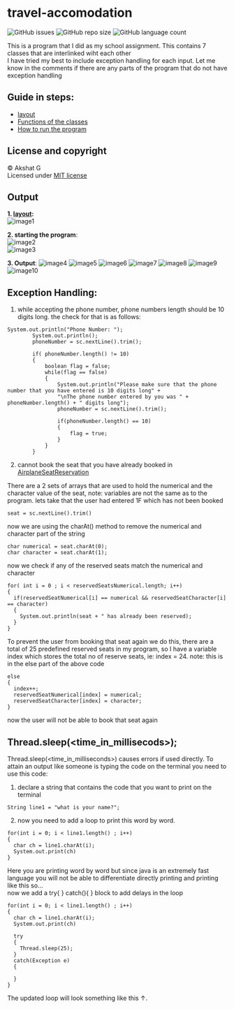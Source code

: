 # travel-accomodation

![GitHub issues](https://img.shields.io/github/issues/voyager2005/travel-accomodation?logo=Github&style=plastic)
![GitHub repo size](https://img.shields.io/github/repo-size/voyager2005/travel-accomodation?logo=Github&style=plastic)
![GitHub language count](https://img.shields.io/github/languages/count/voyager2005/travel-accomodation?logo=Github&style=plastic)

This is a program that I did as my school assignment. This contains 7 classes that are interlinked wiht each other 
<br />I have tried my best to include exception handling for each input. Let me know in the comments if there are any parts of the program that do not have exception handling

## Guide in steps:
- [layout]
- [Functions of the classes]
- [How to run the program]

[layout]: https://user-images.githubusercontent.com/76808676/105148662-a6314b80-5b28-11eb-8e44-3cacf8a706ee.png
[Functions of the classes]: https://user-images.githubusercontent.com/76808676/105148669-a893a580-5b28-11eb-9129-24db38ba13f4.png
[How to run the program]: https://user-images.githubusercontent.com/76808676/105148668-a7fb0f00-5b28-11eb-91d3-83909fd2494f.png

## License and copyright
© Akshat G
<br />Licensed under [MIT license](LICENSE)

## Output
**1. [layout]:**
<br />![image1](https://user-images.githubusercontent.com/76808676/103506037-ce128500-4e81-11eb-9eb1-cf8e0e532bdb.png)

**2. starting the program**:
<br />![image2](https://user-images.githubusercontent.com/76808676/103506038-ceab1b80-4e81-11eb-897d-f911b36a0ec1.png)
<br />![image3](https://user-images.githubusercontent.com/76808676/103506039-ceab1b80-4e81-11eb-9157-9029e37ce97b.png)

**3. Output**:
![image4](https://user-images.githubusercontent.com/76808676/103506041-cf43b200-4e81-11eb-865b-736b44af785c.png)
![image5](https://user-images.githubusercontent.com/76808676/103506042-cfdc4880-4e81-11eb-858a-01e1bcefbdef.png)
![image6](https://user-images.githubusercontent.com/76808676/103506044-cfdc4880-4e81-11eb-84d1-3bc478f6508c.png)
![image7](https://user-images.githubusercontent.com/76808676/103506045-d074df00-4e81-11eb-9541-bfe58d8da7cc.png)
![image8](https://user-images.githubusercontent.com/76808676/103506047-d10d7580-4e81-11eb-8a17-83aa6135f117.png)
![image9](https://user-images.githubusercontent.com/76808676/103506048-d10d7580-4e81-11eb-9417-4e04ae5370d5.png)
![image10](https://user-images.githubusercontent.com/76808676/103506049-d1a60c00-4e81-11eb-9876-f67ed4917a64.png)

## Exception Handling:
1. while accepting the phone number, phone numbers length should be 10 digits long. the check for that is as follows: 
```
System.out.println("Phone Number: ");
        System.out.println();
        phoneNumber = sc.nextLine().trim(); 

        if( phoneNumber.length() != 10)
        {
            boolean flag = false; 
            while(flag == false)
            {
                System.out.println("Please make sure that the phone number that you have entered is 10 digits long" + 
                "\nThe phone number entered by you was " + phoneNumber.length() + " digits long");
                phoneNumber = sc.nextLine().trim();
                
                if(phoneNumber.length() == 10)
                {
                    flag = true; 
                }
            }
        }
```
2. cannot book the seat that you have already booked in [AirplaneSeatReservation]

[AirplaneSeatReservation]: https://github.com/voyager2005/Travelocity/blob/main/AirplaneSeatReservation.java

There are a 2 sets of arrays that are used to hold the numerical and the character value of the seat, note: variables are not the same as to the program.
lets take that the user had entered 1F which has not been booked 
```
seat = sc.nextLine().trim()
```
now we are using the charAt() method to remove the numerical and character part of the string
```
char numerical = seat.charAt(0); 
char character = seat.charAt(1); 
```
now we check if any of the reserved seats match the numerical and character
```
for( int i = 0 ; i < reservedSeatsNumerical.length; i++)
{
  if(reservedSeatNumerical[i] == numerical && reservedSeatCharacter[i] == character)
  {
    System.out.println(seat + " has already been reserved); 
  }
}
```
To prevent the user from booking that seat again we do this, there are a total of 25 predefined reserved seats in my program, so I have a variable index which stores the total no of reserve seats, ie: index = 24. note: this is in the else part of the above code
```
else
{
  index++; 
  reservedSeatNumerical[index] = numerical;
  reservedSeatCharacter[index] = character; 
}
```
now the user will not be able to book that seat again 

## Thread.sleep(<time_in_millisecods>); 
Thread.sleep(<time_in_milliseconds>) causes errors if used directly. 
To attain an output like someone is typing the code on the terminal you need to use this code:
<br />
1. declare a string that contains the code that you want to print on the terminal
```
String line1 = "what is your name?"; 
```
2. now you need to add a loop to print this word by word.
``` 
for(int i = 0; i < line1.length() ; i++)
{
  char ch = line1.charAt(i); 
  System.out.print(ch)
}
```
Here you are printing word by word but since java is an extremely fast language you will not be able to differentiate directly printing and printing like this so...
<br />now we add a try{ } catch(){ } block to add delays in the loop
```
for(int i = 0; i < line1.length() ; i++)
{
  char ch = line1.charAt(i); 
  System.out.print(ch)
  
  try
  {
    Thread.sleep(25);
  }
  catch(Exception e)
  {

  }
}
```
The updated loop will look something like this ↑.
